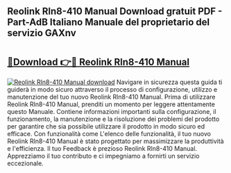 ## Reolink Rln8-410 Manual Download gratuit PDF - Part-AdB Italiano Manuale del proprietario del servizio GAXnv

# <h2><a href="http://dfbmqqq.blite.top/?on=Reolink+Rln8-410+Manual">🔗Download 👉🔴 Reolink Rln8-410 Manual</a></h2>

[![Reolink Rln8-410 Manual download](https://i.imgur.com/lujVjoI.png)](http://dfbmqqq.blite.top/?on=Reolink+Rln8-410+Manual)
Navigare in sicurezza questa guida ti guiderà in modo sicuro attraverso il processo di configurazione, utilizzo e manutenzione del tuo nuovo Reolink Rln8-410 Manual. Prima di utilizzare Reolink Rln8-410 Manual, prenditi un momento per leggere attentamente questo Manuale. Contiene informazioni importanti sulla configurazione, il funzionamento, la manutenzione e la risoluzione dei problemi del prodotto per garantire che sia possibile utilizzare il prodotto in modo sicuro ed efficace. Con funzionalità come L'elenco delle funzionalità, il tuo nuovo Reolink Rln8-410 Manual è stato progettato per massimizzare la produttività e l'efficienza. Il tuo Feedback è prezioso Reolink Rln8-410 Manual. Apprezziamo il tuo contributo e ci impegniamo a fornirti un servizio eccezionale.
